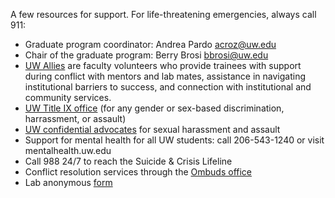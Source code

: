 A few resources for support. For life-threatening emergencies, always call 911: 
- Graduate program coordinator: Andrea Pardo acroz@uw.edu
- Chair of the graduate program: Berry Brosi bbrosi@uw.edu
- [UW Allies](https://sites.uw.edu/uwallies/) are faculty volunteers who provide trainees with support during conflict with mentors and lab mates, assistance in navigating institutional barriers to success, and connection with institutional and community services.  
- [UW Title IX office](https://www.washington.edu/titleix/) (for any gender or sex-based discrimination, harrassment, or assault)
- [UW confidential advocates](https://www.washington.edu/sexualassault/support/advocacy/) for sexual harassment and assault
- Support for mental health for all UW students: call 206-543-1240 or visit mentalhealth.uw.edu
- Call 988 24/7 to reach the Suicide & Crisis Lifeline
- Conflict resolution services through the [Ombuds office](https://www.washington.edu/ombud/)
- Lab anonymous [form](https://forms.gle/3KqL25Sn71thvj9V9)
